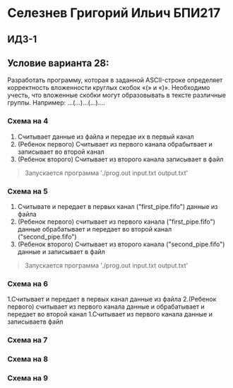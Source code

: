 # Селезнев Григорий Ильич БПИ217
## ИДЗ-1 
## Условие варианта 28:
Разработать программу, которая в заданной ASCII-строке определяет корректность вложенности круглых скобок «(» и «)».
Необходимо учесть, что вложенные скобки могут образовывать в
тексте различные группы. Например: ...(...)...(...)....

### Схема на 4
1. Cчитывает данные из файла и передае их в первый канал
2. (Ребенок первого) Cчитывает из первого канала обрабытвает и записывает во второй канал
3. (Ребенок второго) Cчитывает из второго канала записывает в файл

> Запускается программа './prog.out input.txt output.txt'


### Схема на 5
1. Считывате и передает в первых канал ("first_pipe.fifo") данные из файла
2. (Ребенок первого) считывает из первого канала ("first_pipe.fifo") данные обрабатывает и передает во второй канал ("second_pipe.fifo")
3. (Ребенок второго) Считывает из второго канала ("second_pipe.fifo") данные и записывает в файл

> Запускается программа './prog.out input.txt output.txt'

### Схема на 6
1.Считывает и передает в первых канал данные из файла
2.(Ребенок первого) считывает из первого канала данные и обрабатывает и передает во второй канал
1.Считывает из первого канала данные и записываетв файл

### Схема на 7

### Схема на 8

### Схема на 9
